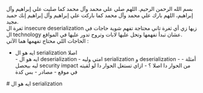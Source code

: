 <div style="rtl">
بسم الله الرحمن الرحيم.
اللهم صلي علي محمد وآل محمد كما صليت علي إبراهيم وآل إبراهيم، اللهم بارك علي محمد وآل محمد كما باركت علي إبراهيم وآل إبراهيم إنك حميد مجيد.<br>
ثغرة ال insecure deserialization زيها زي أي ثغرة تاني محتاجة تفهم شوية حاجات في ال technology عشان تبدأ تفهمها وتحل عليها لابات وتروح تدور عليها في المواقع. <br>
الحاجات اللي محتاج تفهمها هما الآتي :
  <ul>
    <li> ايه هو ال serialization اصلا</li> 
- ايه هو ال deserialization 
- امتي وليه serialization و deserialization
- أمثلة 
- ليه بيحصل security impact من الحوار دا اصلا ؟
- ازاي تستغل الحوار دا لو لقيته في موقع
- مصادر
- بس كدة
  </ul>
# ايه هو ال serialization
</div>
